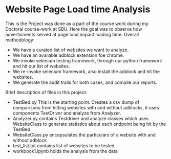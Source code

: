 # Website Page Load time Analysis

This is the Project was done as a part of the course work during my Doctoral course-work at SBU.
Here the goal was to observe how advertisments served at page load impact loading time. Overall methodology:
- We have a curated list of websites we want to analyze.
- We have an available adblock extension foe chrome.
- We invoke selenium testing framework, through our python framework and hit our list of websites.
- We re-invoke selenium framework, also install the adblock and hit the websites.
- We generate the audit trails for both cases, and compile our reports.

Brief description of files in this project:
- TestBed.py This is the starting point. Creates a csv dump of comparisons from hitting websites with and without adblocks, it uses components TestDriver and analyze from Analyzer.
- Analyzer.py contains Testdriver and analyze classes which uses WebsiteClass to generate statistics about each endpoint being hit by the TestBed
- WebsiteClass.py encapsulates the particulars of a website with and without adblock 
- test_list.txt contains list of websites to be tested
- workbook1.ipynb holds the analysis from the data
